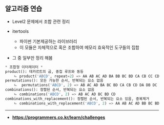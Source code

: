 **알고리즘 연습**
---
* Level2 문제에서 조합 관련 정리
* itertools
    * 파이썬 기본제공하는 라이브러리
    * 이 모듈은 자체적으로 혹은 조합하여 메모리 효육적인 도구들의 집합
 
* 그 중 일부만 정리 해봄
```python
* 조합형 이터레이터 *
product(): 데카르트의 곱, 중첩 루프와 동등
    ㄴ product('ABCD', repeat=2) => AA AB AC AD BA BB BC BD CA CB CC CD DA DB DC DD
permutations(): 모든 가능한 순서, 반복되는 요소 없음
    ㄴ  permutations('ABCD', 2) => AB AC AD BA BC BD CA CB CD DA DB DC
combinations(): 정렬된 순서, 반복되는 요소 없음
    ㄴ combinations('ABCD', 2) => AB AC AD BC BD CD
combinations_with_replacement(): 정렬된 순서, 반복되는 요소 있음, 중복제거
    ㄴ combinations_with_replacement('ABCD', 2) => AA AB AC AD BB BC BD CC CD DD

```
---
* **https://programmers.co.kr/learn/challenges**